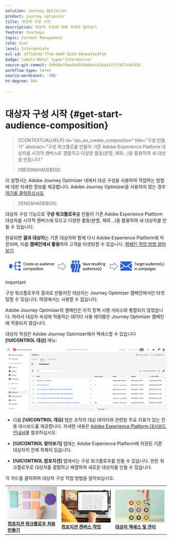 ```yaml
---
solution: Journey Optimizer
product: journey optimizer
title: 대상자 구성 시작
description: 대상자 구성에 대해 자세히 알아보기
feature: Journeys
topic: Content Management
role: User
level: Intermediate
exl-id: af71d24d-77eb-44df-8216-b0aeaf4c4fa4
badge: label="Beta" type="Informative"
source-git-commit: 0996de79ae5b9593db8ec61ba51fc17073c0f458
workflow-type: tm+mt
source-wordcount: '306'
ht-degree: 80%

---
```


# 대상자 구성 시작 {#get-start-audience-composition}

>[!CONTEXTUALHELP]
>id="ajo_ao_create_composition"
>title="구성 만들기"
>abstract="구성 워크플로를 만들어 기존 Adobe Experience Platform 대상자를 시각적 캔버스로 결합하고 다양한 활동(분할, 제외...)을 활용하여 새 대상을 만듭니다."

>[!BEGINSHADEBOX]

이 설명서는 Adobe Journey Optimizer 내에서 대상 구성을 사용하여 작업하는 방법에 대한 자세한 정보를 제공합니다. Adobe Journey Optimizer을 사용하지 않는 경우 [여기를 클릭하십시오](https://experienceleague.adobe.com/docs/experience-platform/segmentation/ui/audience-composition.html)

>[!ENDSHADEBOX]

대상자 구성 기능으로 **구성 워크플로우**&#x200B;를 만들어 기존 Adobe Experience Platform 대상자를 시각적 캔버스에 모으고 다양한 활동(분할, 제외...)을 활용하여 새 대상자를 만들 수 있습니다.

완료되면 **결과 대상자**&#x200B;는 기존 대상자와 함께 다시 Adobe Experience Platform에 저장되며, 이를 **캠페인에서 활용**&#x200B;하여 고객을 타겟팅할 수 있습니다. [캠페인 작업 방법 알아보기](../campaigns/get-started-with-campaigns.md)

![](assets/audiences-process.png)

>[!IMPORTANT]
>
>구성 워크플로우의 결과로 만들어진 대상자는 Journey Optimizer 캠페인에서만 타겟팅할 수 있습니다. 여정에서는 사용할 수 없습니다.
>
>Adobe Journey Optimizer의 캠페인은 아직 정책 시행 서비스와 통합되지 않았습니다. 따라서 대상자 속성에 적용하는 데이터 사용 레이블은 Journey Optimizer 캠페인에 적용되지 않습니다.

대상자 작성은 Adobe Journey Optimizer에서 액세스할 수 있습니다 **[!UICONTROL 대상]** 메뉴:

![](assets/audiences-browse.png)

* 다음 **[!UICONTROL 개요]** 탭은 조직의 대상 데이터와 관련된 주요 지표가 있는 전용 대시보드를 제공합니다. 자세한 내용은 [Adobe Experience Platform 대시보드 안내서](https://experienceleague.adobe.com/docs/experience-platform/dashboards/guides/segments.html?lang=ko)를 참조하십시오.

* **[!UICONTROL 찾아보기]** 탭에는 Adobe Experience Platform에 저장된 기존 대상자의 전체 목록이 있습니다.

* **[!UICONTROL 컴포지션]** 탭에서는 구성 워크플로우를 만들 수 있습니다. 만든 워크플로우로 대상자를 결합하고 배열하여 새로운 대상자를 만들 수 있습니다.

각 카드를 클릭하여 대상자 구성 작업 방법을 알아보십시오.

<table style="table-layout:fixed"><tr style="border: 0;">
<td><a href="create-compositions.md"><img alt="컴포지션 워크플로우 만들기" src="../assets/do-not-localize/ao-workflows.jpg"></a>
<div><a href="create-compositions.md"><strong>컴포지션 워크플로우 처음 만들기</strong></a></div></td>
<td><a href="composition-canvas.md"><img alt="컴포지션 캔버스 작업" src="../assets/do-not-localize/ao-canvas.jpg"></a>
<div><a href="composition-canvas.md"><strong>컴포지션 캔버스 작업</strong></a></div></td>
<td><a href="access-audiences.md"><img alt="대상자 액세스 및 관리" src="../assets/do-not-localize/ao-audiences.jpeg"></a>
<div><a href="access-audiences.md"><strong>대상자 액세스 및 관리</strong></a></div></td>
</tr></table>
